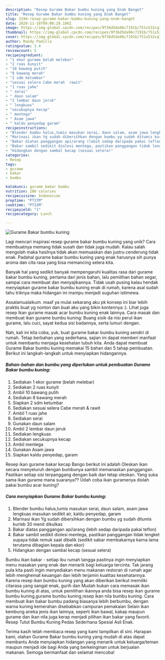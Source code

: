 ```yaml
---
description: "Resep Gurame Bakar bumbu kuning yang Enak Banget"
title: "Resep Gurame Bakar bumbu kuning yang Enak Banget"
slug: 3194-resep-gurame-bakar-bumbu-kuning-yang-enak-banget
date: 2020-11-16T09:00:29.186Z
image: https://img-global.cpcdn.com/recipes/9f36d5da96c7191b/751x532cq70/gurame-bakar-bumbu-kuning-foto-resep-utama.jpg
thumbnail: https://img-global.cpcdn.com/recipes/9f36d5da96c7191b/751x532cq70/gurame-bakar-bumbu-kuning-foto-resep-utama.jpg
cover: https://img-global.cpcdn.com/recipes/9f36d5da96c7191b/751x532cq70/gurame-bakar-bumbu-kuning-foto-resep-utama.jpg
author: Randy Padilla
ratingvalue: 3.4
reviewcount: 5
recipeingredient:
- "1 ekor gurame belah melebar"
- "2 ruas kunyit"
- "10 bawang putih"
- "8 bawang merah"
- "2 sdm ketumbar"
- "sesuai selera Cabe merah  rawit"
- "1 ruas jahe"
- " serai"
- " daun salam"
- "2 lembar daun jeruk"
- " lengkuas"
- "secukupnya kecap"
- " mentega"
- " Asam jawa"
- " kaldu penyedap garam"
recipeinstructions:
- "Blender bumbu halus,tumis masukan serai, daun salam, asam jawa lengkuas masukan sedikit air, kaldu penyedap, garam"
- "Marinasi ikan Yg sudah dibersihkan dengan bumbu yg sudah ditumis kurleb 30 menit dikulkas"
- "Bakar diatas panggangan api/arang (lebih sedap daripada pakai teflon)"
- "Bakar sambil sedikit diolesi mentega, pastikan panggangan tidak lengket supaya tidak remuk saat dibalik (sedikit sabar membakarnya karna lama terutama dibagian kepala dan ekor)"
- "Hidangkan dengan sambal kecap (sesuai selera)"
categories:
- Resep
tags:
- gurame
- bakar
- bumbu

katakunci: gurame bakar bumbu 
nutrition: 288 calories
recipecuisine: Indonesian
preptime: "PT27M"
cooktime: "PT33M"
recipeyield: "1"
recipecategory: Lunch

---
```



![Gurame Bakar bumbu kuning](https://img-global.cpcdn.com/recipes/9f36d5da96c7191b/751x532cq70/gurame-bakar-bumbu-kuning-foto-resep-utama.jpg)

Lagi mencari inspirasi resep gurame bakar bumbu kuning yang unik? Cara membuatnya memang tidak susah dan tidak juga mudah. Kalau salah mengolah maka hasilnya tidak akan memuaskan dan justru cenderung tidak enak. Padahal gurame bakar bumbu kuning yang enak harusnya sih punya aroma dan cita rasa yang bisa memancing selera kita.

Banyak hal yang sedikit banyak mempengaruhi kualitas rasa dari gurame bakar bumbu kuning, pertama dari jenis bahan, lalu pemilihan bahan segar, sampai cara membuat dan menyajikannya. Tidak usah pusing kalau hendak menyiapkan gurame bakar bumbu kuning enak di rumah, karena asal sudah tahu triknya maka hidangan ini mampu menjadi suguhan istimewa.

Assalamualaikum. maaf ya mulai sekarang aku pk konsep ini biar lebih praktis buat yg nonton dan buat aku yang bikin kontennya :). Lihat juga resep Ikan gurame masak acar bumbu kuning enak lainnya. Cara masak dan membuat ikan gurame bumbu kuning: Buang sisik da nisi perut ikan gurame, lalu cuci, sayat kedua sisi badannya, serta lumuri dengan.


Nah, kali ini kita coba, yuk, buat gurame bakar bumbu kuning sendiri di rumah. Tetap berbahan yang sederhana, sajian ini dapat memberi manfaat untuk membantu menjaga kesehatan tubuh kita. Anda dapat membuat Gurame Bakar bumbu kuning memakai 15 bahan dan 5 tahap pembuatan. Berikut ini langkah-langkah untuk menyiapkan hidangannya.

<!--inarticleads1-->

##### Bahan-bahan dan bumbu yang diperlukan untuk pembuatan Gurame Bakar bumbu kuning:

1. Sediakan 1 ekor gurame (belah melebar)
1. Sediakan 2 ruas kunyit
1. Ambil 10 bawang putih
1. Sediakan 8 bawang merah
1. Siapkan 2 sdm ketumbar
1. Sediakan sesuai selera Cabe merah &amp; rawit
1. Ambil 1 ruas jahe
1. Sediakan  serai
1. Gunakan  daun salam
1. Ambil 2 lembar daun jeruk
1. Sediakan  lengkuas
1. Sediakan secukupnya kecap
1. Ambil  mentega
1. Gunakan  Asam jawa
1. Siapkan  kaldu penyedap, garam


Resep ikan gurame bakar kecap Bango berikut ini adalah Oleskan ikan secara menyeluruh dengan bumbunya sambil memanaskan panggangan. Pastikan setiap sisi terpanggang dengan baik dan tetap oleskan. Yang suka sama ikan gurame mana suaranya?? Udah coba ikan guramenya diolah pakai bumbu acar kuning? 

<!--inarticleads2-->

##### Cara menyiapkan Gurame Bakar bumbu kuning:

1. Blender bumbu halus,tumis masukan serai, daun salam, asam jawa lengkuas masukan sedikit air, kaldu penyedap, garam
1. Marinasi ikan Yg sudah dibersihkan dengan bumbu yg sudah ditumis kurleb 30 menit dikulkas
1. Bakar diatas panggangan api/arang (lebih sedap daripada pakai teflon)
1. Bakar sambil sedikit diolesi mentega, pastikan panggangan tidak lengket supaya tidak remuk saat dibalik (sedikit sabar membakarnya karna lama terutama dibagian kepala dan ekor)
1. Hidangkan dengan sambal kecap (sesuai selera)


Bumbu ikan bakar - setiap ibu rumah tangga pastinya ingin menyiapkan menu masakan yang enak dan menarik bagi keluarga tercinta. Tak jarang pula kita pasti ingin menyediakan menu makanan restoran di rumah agar lebih menghemat keuangan dan lebih terjamin kualitas kesehatannya. Karena resep ikan bumbu kuning yang akan diberikan berikut memiliki citarasa yang sangat enak, gurih dan Mudah bukan cara memasak ikan bumbu kuning di atas, untuk pemilihan ikannya anda bisa resep ikan gurame bumbu kuning,gurame bumbu kuning,resep ikan nila bumbu kuning. Cara membuat ikan bakar bumbu padang biasanya lebih berbumbu, dengan warna kuning kemerahan disebabkan campuran pemakaian Selain ikan kembung aneka jenis ikan lainnya, seperti ikan bawal, kakap maupun gurame dan ikan nila juga kerap menjadi pilihan ikan bakar yang favorit. Resep Tutut Bumbu Kuning Pedas Sederhana Spesial Asli Enak. 

Terima kasih telah membaca resep yang kami tampilkan di sini. Harapan kami, olahan Gurame Bakar bumbu kuning yang mudah di atas dapat membantu Anda menyiapkan hidangan yang menarik untuk keluarga/teman maupun menjadi ide bagi Anda yang berkeinginan untuk berjualan makanan. Semoga bermanfaat dan selamat mencoba!
